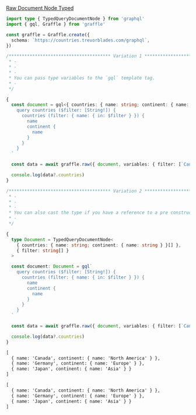 <div class="ExampleSnippet">
<a href="../../examples/raw/raw-document-node-typed">Raw Document Node Typed</a>

<!-- dprint-ignore-start -->
```ts twoslash
import type { TypedQueryDocumentNode } from 'graphql'
import { gql, Graffle } from 'graffle'

const graffle = Graffle.create({
  schema: `https://countries.trevorblades.com/graphql`,
})

/*************************************** Variation 1 ***************************************
 * -
 * -
 * -
 * You can pass type variables to the `gql` template tag.
 * -
 */

{
  const document = gql<{ countries: { name: string; continent: { name: string } }[] }, { filter: string[] }>`
    query countries ($filter: [String!]) {
      countries (filter: { name: { in: $filter } }) {
        name
        continent {
          name
        }
      }
    }
  `

  const data = await graffle.raw({ document, variables: { filter: [`Canada`, `Germany`, `Japan`] } })

  console.log(data?.countries)
}

/*************************************** Variation 2 ***************************************
 * -
 * -
 * -
 * You can also cast the type if you have a reference to a pre constructed type.
 * -
 */

{
  type Document = TypedQueryDocumentNode<
    { countries: { name: string; continent: { name: string } }[] },
    { filter: string[] }
  >

  const document: Document = gql`
    query countries ($filter: [String!]) {
      countries (filter: { name: { in: $filter } }) {
        name
        continent {
          name
        }
      }
    }
  `

  const data = await graffle.raw({ document, variables: { filter: [`Canada`, `Germany`, `Japan`] } })

  console.log(data?.countries)
}
```
<!-- dprint-ignore-end -->

<!-- dprint-ignore-start -->
```txt
[
  { name: 'Canada', continent: { name: 'North America' } },
  { name: 'Germany', continent: { name: 'Europe' } },
  { name: 'Japan', continent: { name: 'Asia' } }
]
```
<!-- dprint-ignore-end -->
<!-- dprint-ignore-start -->
```txt
[
  { name: 'Canada', continent: { name: 'North America' } },
  { name: 'Germany', continent: { name: 'Europe' } },
  { name: 'Japan', continent: { name: 'Asia' } }
]
```
<!-- dprint-ignore-end -->

</div>
